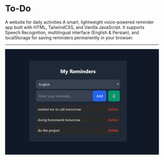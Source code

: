 # To-Do
A website for daily activities
A smart, lightweight voice-powered reminder app built with HTML, TailwindCSS, and Vanilla JavaScript.
It supports Speech Recognition, multilingual interface (English & Persian), and localStorage for saving reminders permanently in your browser.

---
<img src="result.png" alt="EyeYOLO Demo" width="550"/>

